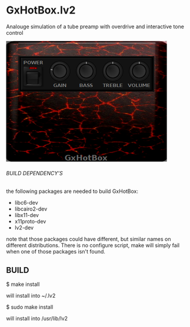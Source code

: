 # GxHotBox.lv2
Analouge simulation of a tube preamp with overdrive and interactive tone control


![GxHotBox](https://github.com/brummer10/GxHotBox.lv2/raw/master/GxHotBox.png)

###### BUILD DEPENDENCY’S 

the following packages are needed to build GxHotBox:

- libc6-dev
- libcairo2-dev
- libx11-dev
- x11proto-dev
- lv2-dev

note that those packages could have different, but similar names 
on different distributions. There is no configure script, 
make will simply fail when one of those packages isn't found.

## BUILD 

$ make install

will install into ~/.lv2

$ sudo make install

will install into /usr/lib/lv2
